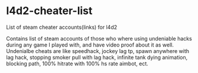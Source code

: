 # l4d2-cheater-list
List of steam cheater accounts(links) for l4d2

Contains list of steam accounts of those who where using undeniable hacks during any game I played with, and have video proof about it as well.
Undenialbe cheats are like speedhack, jockey lag tp, spawn anywhere with lag hack, stopping smoker pull with lag hack, infinite tank dying animation, 
blocking path, 100% hitrate with 100% hs rate aimbot, ect.
